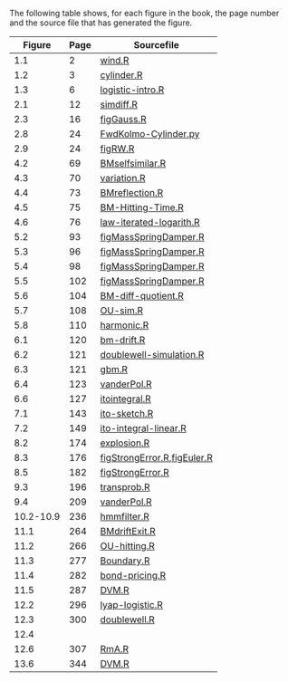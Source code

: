 The following table shows, for each figure in the book, the page number and the source file that has generated the figure.

|Figure	|Page	|Sourcefile|
|-------|-------|----------|
|1.1	|2	|[wind.R](wind.R)|
|1.2	|3	|[cylinder.R](cylinder.R)|
|1.3	|6	|[logistic-intro.R](logistic-intro.R)|
|2.1	|12	|[simdiff.R](simdiff.R)|
|2.3	|16	|[figGauss.R](figGauss.R)|
|2.8	|24	|[FwdKolmo-Cylinder.py](FwdKolmo-Cylinder.py)|
|2.9	|24	|[figRW.R](figRW.R)|
|4.2	|69	|[BMselfsimilar.R](BMselfsimilar.R)|
|4.3	|70	|[variation.R](variation.R)|
|4.4	|73	|[BMreflection.R](BMreflection.R)|
|4.5	|75	|[BM-Hitting-Time.R](BM-Hitting-Time.R)|
|4.6	|76	|[law-iterated-logarith.R](law-iterated-logarith.R)|
|5.2	|93	|[figMassSpringDamper.R](figMassSpringDamper.R)|
|5.3	|96	|[figMassSpringDamper.R](figMassSpringDamper.R)|
|5.4	|98	|[figMassSpringDamper.R](figMassSpringDamper.R)|
|5.5	|102	|[figMassSpringDamper.R](figMassSpringDamper.R)|
|5.6	|104	|[BM-diff-quotient.R](BM-diff-quotient.R)|
|5.7	|108	|[OU-sim.R](OU-sim.R)|
|5.8	|110	|[harmonic.R](harmonic.R)|
|6.1	|120	|[bm-drift.R](bm-drift.R)|
|6.2	|121	|[doublewell-simulation.R](doublewell-simulation.R)|
|6.3	|121	|[gbm.R](gbm.R)|
|6.4	|123	|[vanderPol.R](vanderPol.R)|
|6.6	|127	|[itointegral.R](itointegral.R)|
|7.1    |143    |[ito-sketch.R](ito-sketch.R)|
|7.2	|149	|[ito-integral-linear.R](ito-integral-linear.R)|
|8.2	|174	|[explosion.R](explosion.R)|
|8.3	|176	|[figStrongError.R](figStrongError.R),[figEuler.R](figEuler.R)|
|8.5	|182	|[figStrongError.R](figStrongError.R)|
|9.3	|196	|[transprob.R](transprob.R)|
|9.4	|209	|[vanderPol.R](vanderPol.R)|
|10.2-10.9	|236	|[hmmfilter.R](hmmfilter.R)|
|11.1		|264	|[BMdriftExit.R](BMdriftExit.R)|
|11.2		|266	|[OU-hitting.R](OU-hitting.R)|
|11.3		|277	|[Boundary.R](Boundary.R)|
|11.4		|282	|[bond-pricing.R](bond-pricing.R)|
|11.5		|287	|[DVM.R](DVM.R)|
|12.2		|296	|[lyap-logistic.R](lyap-logistic.R)|
|12.3		|300	|[doublewell.R](doublewell.R)|
|12.4		|	|
|12.6		|307	|[RmA.R](RmA.R)|
|13.6   |344    |[DVM.R](DVM.R)|


